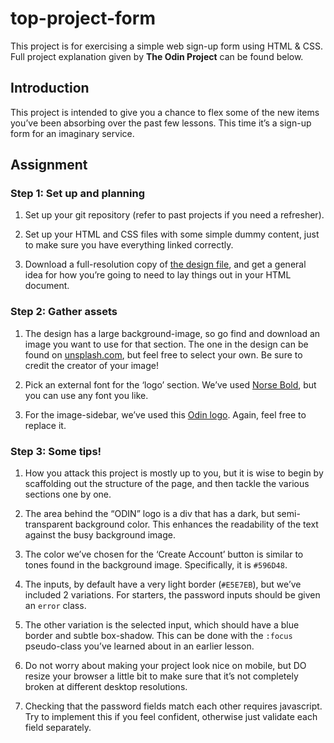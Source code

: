 # top-project-form
This project is for exercising a simple web sign-up form using HTML &amp; CSS. Full project explanation given by **The Odin Project** can be found below.

## Introduction

This project is intended to give you a chance to flex some of the new items you’ve been absorbing over the past few lessons. This time it’s a sign-up form for an imaginary service.

## Assignment

### Step 1: Set up and planning

1. Set up your git repository (refer to past projects if you need a refresher).

2. Set up your HTML and CSS files with some simple dummy content, just to make sure you have everything linked correctly.

3. Download a full-resolution copy of [the design file](https://cdn.statically.io/gh/TheOdinProject/curriculum/5f37d43908ef92499e95a9b90fc3cc291a95014c/html_css/project-sign-up-form/sign-up-form.png), and get a general idea for how you’re going to need to lay things out in your HTML document.

### Step 2: Gather assets

1. The design has a large background-image, so go find and download an image you want to use for that section. The one in the design can be found on [unsplash.com](https://unsplash.com/photos/25xggax4bSA), but feel free to select your own. Be sure to credit the creator of your image!

2. Pick an external font for the ‘logo’ section. We’ve used [Norse Bold](https://cdn.statically.io/gh/TheOdinProject/theodinproject/efdc2888072f409e687d31dc580595dbe4fe0ff4/app/assets/fonts/Norse-Bold.otf), but you can use any font you like.

3. For the image-sidebar, we’ve used this [Odin logo](https://cdn.statically.io/gh/TheOdinProject/curriculum/5f37d43908ef92499e95a9b90fc3cc291a95014c/html_css/project-sign-up-form/odin-lined.png). Again, feel free to replace it.

### Step 3: Some tips!

1. How you attack this project is mostly up to you, but it is wise to begin by scaffolding out the structure of the page, and then tackle the various sections one by one.

2. The area behind the “ODIN” logo is a div that has a dark, but semi-transparent background color. This enhances the readability of the text against the busy background image.

3. The color we’ve chosen for the ‘Create Account’ button is similar to tones found in the background image. Specifically, it is `#596D48`.

4. The inputs, by default have a very light border (`#E5E7EB`), but we’ve included 2 variations. For starters, the password inputs should be given an `error` class.

5. The other variation is the selected input, which should have a blue border and subtle box-shadow. This can be done with the `:focus` pseudo-class you’ve learned about in an earlier lesson.

6. Do not worry about making your project look nice on mobile, but DO resize your browser a little bit to make sure that it’s not completely broken at different desktop resolutions.

7. Checking that the password fields match each other requires javascript. Try to implement this if you feel confident, otherwise just validate each field separately.